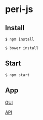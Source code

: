 # peri-js

## Install

`$ npm install`

`$ bower install`

## Start

`$ npm start`

## App

[GUI](localhost:3000)

[API](localhost:3000/api)

